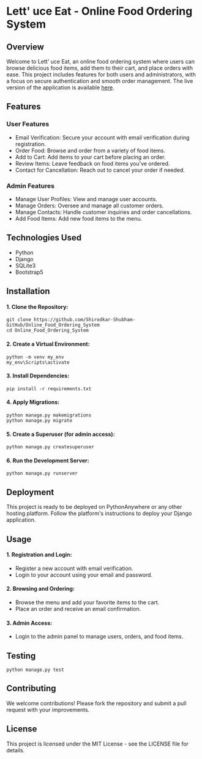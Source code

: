 # Lett' uce Eat - Online Food Ordering System

## Overview
   Welcome to Lett' uce Eat, an online food ordering system where users can browse delicious food items, add them to their cart, and place orders with ease. This project includes features for both users and administrators, with a focus on secure authentication and smooth order management. The live version of the application is available [here](https://shubham990shirodkar.pythonanywhere.com/).
    
## Features
### User Features
* Email Verification: Secure your account with email verification during registration.
* Order Food: Browse and order from a variety of food items.
* Add to Cart: Add items to your cart before placing an order.
* Review Items: Leave feedback on food items you've ordered.
* Contact for Cancellation: Reach out to cancel your order if needed.

### Admin Features
* Manage User Profiles: View and manage user accounts.
* Manage Orders: Oversee and manage all customer orders.
* Manage Contacts: Handle customer inquiries and order cancellations.
* Add Food Items: Add new food items to the menu.

## Technologies Used
* Python
* Django
* SQLite3
* Bootstrap5

## Installation
 #### 1. Clone the Repository:
    git clone https://github.com/Shirodkar-Shubham-GitHub/Online_Food_Ordering_System
    cd Online_Food_Ordering_System
 #### 2. Create a Virtual Environment:
    python -m venv my_env
    my_env\Scripts\activate
 #### 3. Install Dependencies:
    pip install -r requirements.txt
 #### 4. Apply Migrations:
    python manage.py makemigrations
    python manage.py migrate
 #### 5. Create a Superuser (for admin access):
    python manage.py createsuperuser
 #### 6. Run the Development Server:
    python manage.py runserver
    
## Deployment
   This project is ready to be deployed on PythonAnywhere or any other hosting platform. Follow the platform's instructions to deploy your Django application.
   
## Usage
#### 1. Registration and Login:
   * Register a new account with email verification.
   * Login to your account using your email and password.
#### 2. Browsing and Ordering:
   * Browse the menu and add your favorite items to the cart.
   * Place an order and receive an email confirmation.
#### 3. Admin Access:
   * Login to the admin panel to manage users, orders, and food items.

## Testing
    python manage.py test

## Contributing
   We welcome contributions! Please fork the repository and submit a pull request with your improvements.
## License
   This project is licensed under the MIT License - see the LICENSE file for details.
